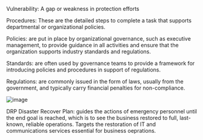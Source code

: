 Vulnerability: A gap or weakness in protection efforts

Procedures: These are the detailed steps to complete a task that supports departmental or organizational policies.

Policies: are put in place by organizational governance, such as executive management, to provide guidance in all activities and ensure that the organization supports industry standards and regulations.

Standards: are often used by governance teams to provide a framework for introducing policies and procedures in support of regulations. 

Regulations: are commonly issued in the form of laws, usually from the government, and typically carry financial penalties for non-compliance. 


![image](https://github.com/Shawn-Nichol/ISC2/assets/30714313/6baf2b00-23cb-4089-adbb-0ea8c0697bbb)



DRP Disaster Recover Plan: guides the actions of emergency personnel until the end goal is reached, which is to see the business restored to full, last-known, reliable operations. Targets the restoration of IT and communications services essential for business oeprations. 

